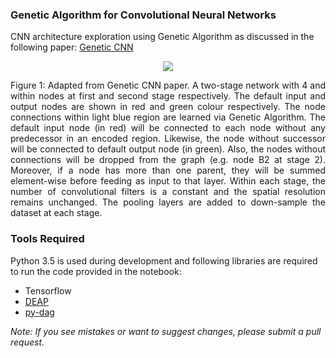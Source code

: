 ### Genetic Algorithm for Convolutional Neural Networks
CNN architecture exploration using Genetic Algorithm as discussed in the following paper: <a href="https://arxiv.org/abs/1703.01513">Genetic CNN</a>

<p align="center">
<img src="https://github.com/aqibsaeed/Genetic-CNN/blob/master/ga_cnn.png"/>
</p>
<p align="justify">Figure 1: Adapted from Genetic CNN paper. A two-stage network with 4 and within nodes at first and second stage respectively. The default input and output nodes are shown in red and green colour respectively. The node connections within light blue region are learned via Genetic Algorithm. The default input node (in red) will be connected to each node without any predecessor in an encoded region. Likewise, the node without successor will be connected to default output node (in green). Also, the nodes without connections will be dropped from the graph (e.g. node B2 at stage 2). Moreover, if a node has more than one parent, they will be summed element-wise before feeding as input to that layer. Within each stage, the number of convolutional filters is a constant and the spatial resolution remains unchanged. The pooling layers are added to down-sample the dataset at each stage.</p>


### Tools Required
Python 3.5 is used during development and following libraries are required to run the code provided in the notebook:

* Tensorflow
* <a href="https://github.com/DEAP/deap">DEAP</a>
* <a href="https://github.com/thieman/py-dag">py-dag</a>

<i>Note: If you see mistakes or want to suggest changes, please submit a pull request.</i>

